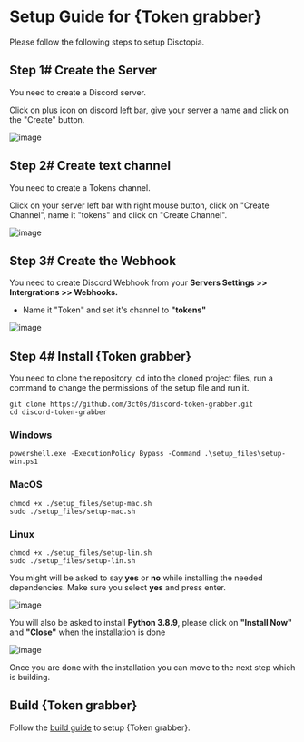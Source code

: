 # Setup Guide for {Token grabber}
Please follow the following steps to setup Disctopia.

 ## Step 1# Create the Server

You need to create a Discord server. 

Click on plus icon on discord left bar, give your server a name and click on the "Create" button.

![image](https://imgur.com/8q2rcHt.png)

## Step 2# Create text channel

You need to create a Tokens channel. 

Click on your server left bar with right mouse button, click on "Create Channel", name it "tokens" and click on "Create Channel".

![image](https://imgur.com/LoNrnt2.png)

## Step 3# Create the Webhook

You need to create Discord Webhook from your **Servers Settings >> Intergrations >> Webhooks.**

- Name it "Token" and set it's channel to **"tokens"**

![image](https://i.ibb.co/wccPgCx/Capture.png)

## Step 4# Install {Token grabber}

You need to clone the repository, cd into the cloned project files, run a command to change the permissions of the setup file and run it.
```
git clone https://github.com/3ct0s/discord-token-grabber.git
cd discord-token-grabber
```
### Windows
```
powershell.exe -ExecutionPolicy Bypass -Command .\setup_files\setup-win.ps1
```
### MacOS
```
chmod +x ./setup_files/setup-mac.sh
sudo ./setup_files/setup-mac.sh
```
### Linux
```
chmod +x ./setup_files/setup-lin.sh
sudo ./setup_files/setup-lin.sh
```
You might will be asked to say **yes** or **no** while installing the needed dependencies. Make sure you select **yes** and press enter.

![image](https://i.ibb.co/GVHVYdZ/Capture.png)


You will also be asked to install **Python 3.8.9**, please click on **"Install Now"** and **"Close"** when the installation is done

![image](https://i.ibb.co/f82KVNS/Capture.png)

Once you are done with the installation you can move to the next step which is building.

## Build {Token grabber}

Follow the [build guide](BUILD.md) to setup {Token grabber}.
